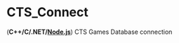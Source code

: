 # CTS_Connect
(**C++/C/.NET/[Node.js](https://www.npmjs.com/package/ctypes)**) CTS Games Database connection
